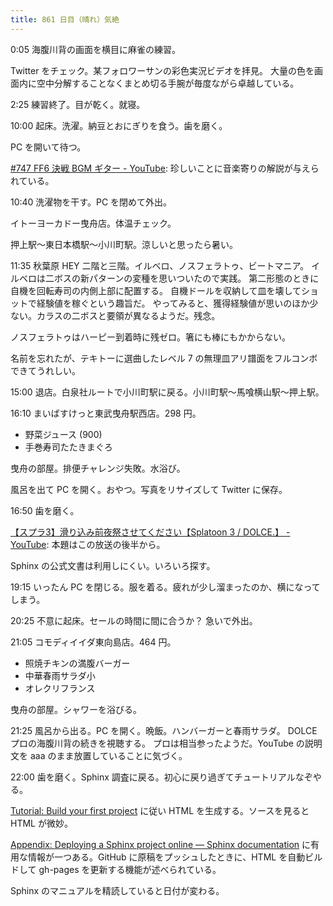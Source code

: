```yaml
---
title: 861 日目（晴れ）気絶
---
```


0:05 海腹川背の画面を横目に麻雀の練習。

Twitter をチェック。某フォロワーサンの彩色実況ビデオを拝見。
大量の色を画面内に空中分解することなくまとめ切る手腕が毎度ながら卓越している。

2:25 練習終了。目が乾く。就寝。

10:00 起床。洗濯。納豆とおにぎりを食う。歯を磨く。

PC を開いて待つ。

[&#x23;747 FF6 決戦 BGM ギター - YouTube](https://www.youtube.com/watch?v=xqC4ofSWNdc):
珍しいことに音楽寄りの解説が与えられている。

10:40 洗濯物を干す。PC を閉めて外出。

イトーヨーカドー曳舟店。体温チェック。

押上駅～東日本橋駅～小川町駅。涼しいと思ったら暑い。

11:35 秋葉原 HEY 二階と三階。イルベロ、ノスフェラトゥ、ビートマニア。
イルベロは二ボスの新パターンの変種を思いついたので実践。
第二形態のときに自機を回転寿司の内側上部に配置する。
自機ドールを収納して皿を壊してショットで経験値を稼ぐという趣旨だ。
やってみると、獲得経験値が思いのほか少ない。カラスの二ボスと要領が異なるようだ。残念。

ノスフェラトゥはハーピー到着時に残ゼロ。箸にも棒にもかからない。

名前を忘れたが、テキトーに選曲したレベル 7 の無理皿アリ譜面をフルコンボできてうれしい。

15:00 退店。白泉社ルートで小川町駅に戻る。小川町駅～馬喰横山駅～押上駅。

16:10 まいばすけっと東武曳舟駅西店。298 円。

* 野菜ジュース (900)
* 手巻寿司たたきまぐろ

曳舟の部屋。排便チャレンジ失敗。水浴び。

風呂を出て PC を開く。おやつ。写真をリサイズして Twitter に保存。

16:50 歯を磨く。

[【スプラ3】滑り込み前夜祭させてください【Splatoon 3 / DOLCE.】 - YouTube](https://www.youtube.com/watch?v=op9R2mYSJfs):
本題はこの放送の後半から。

Sphinx の公式文書は利用しにくい。いろいろ探す。

19:15 いったん PC を閉じる。服を着る。疲れが少し溜まったのか、横になってしまう。

20:25 不意に起床。セールの時間に間に合うか？
急いで外出。

21:05 コモディイイダ東向島店。464 円。

* 照焼チキンの満腹バーガー
* 中華春雨サラダ小
* オレクリフランス

曳舟の部屋。シャワーを浴びる。

21:25 風呂から出る。PC を開く。晩飯。ハンバーガーと春雨サラダ。
DOLCE プロの海腹川背の続きを視聴する。
プロは相当参ったようだ。YouTube の説明文を aaa のまま放置していることに気づく。

22:00 歯を磨く。Sphinx 調査に戻る。初心に戻り過ぎてチュートリアルなぞやる。

[Tutorial: Build your first project](https://www.sphinx-doc.org/en/master/tutorial/)
に従い HTML を生成する。ソースを見ると HTML が微妙。

[Appendix: Deploying a Sphinx project online — Sphinx documentation](https://www.sphinx-doc.org/en/master/tutorial/deploying.html)
に有用な情報が一つある。GitHub に原稿をプッシュしたときに、HTML を自動ビルドして
gh-pages を更新する機能が述べられている。

Sphinx のマニュアルを精読していると日付が変わる。
